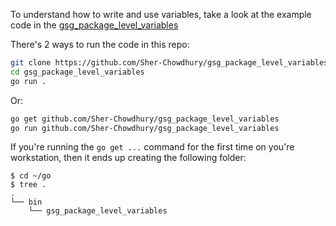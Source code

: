 To understand how to write and use variables, take a look at the example code in the [gsg_package_level_variables](https://github.com/Sher-Chowdhury/gsg_package_level_variables)

There's 2 ways to run the code in this repo:


```bash
git clone https://github.com/Sher-Chowdhury/gsg_package_level_variables.git
cd gsg_package_level_variables
go run .
```

Or:

```bash
go get github.com/Sher-Chowdhury/gsg_package_level_variables
go run github.com/Sher-Chowdhury/gsg_package_level_variables
```

If you're running the `go get ...` command for the first time on you're workstation, then it ends up creating the following folder:

```
$ cd ~/go
$ tree .
.
└── bin
    └── gsg_package_level_variables
```

